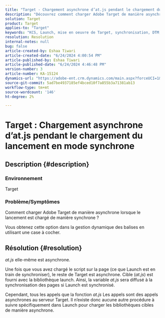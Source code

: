 ```yaml
---
title: "Target - Chargement asynchrone d’at.js pendant le chargement du lancement en mode synchrone"
description: "Découvrez comment charger Adobe Target de manière asynchrone lorsque le lancement est chargé de manière synchrone."
solution: Target
product: Target
applies-to: "Target"
keywords: "KCS, Launch, mise en oeuvre de Target, synchronisation, DTM, case à cocher"
resolution: Resolution
internal-notes: null
bug: false
article-created-by: Eshaa Tiwari
article-created-date: "6/24/2024 4:00:54 PM"
article-published-by: Eshaa Tiwari
article-published-date: "6/24/2024 4:46:48 PM"
version-number: 3
article-number: KA-15124
dynamics-url: "https://adobe-ent.crm.dynamics.com/main.aspx?forceUCI=1&pagetype=entityrecord&etn=knowledgearticle&id=e0e8ecee-4232-ef11-8409-6045bd029b18"
source-git-commit: 5ad7be4937185ef4bced10f7a855b3a71381ab13
workflow-type: tm+mt
source-wordcount: '146'
ht-degree: 2%

---
```


# Target : Chargement asynchrone d’at.js pendant le chargement du lancement en mode synchrone

## Description {#description}


### Environnement

Target

### Problème/Symptômes

Comment charger Adobe Target de manière asynchrone lorsque le lancement est chargé de manière synchrone ?

Vous obtenez cette option dans la gestion dynamique des balises en utilisant une case à cocher.


## Résolution {#resolution}


*at.js* elle-même est asynchrone.

Une fois que vous avez chargé le script sur la page (ce que Launch est en train de synchroniser), le reste de Target est asynchrone. Cible (*at.js*) est fourni avec la bibliothèque launch. Ainsi, la variable *at.js* sera diffusé à la synchronisation des pages si Launch est synchronisé.

Cependant, tous les appels que la fonction *at.js* Les appels sont des appels asynchrones au serveur Target. Il n’existe donc aucune autre procédure à suivre spécifiquement dans Launch pour charger les bibliothèques cibles de manière asynchrone.
